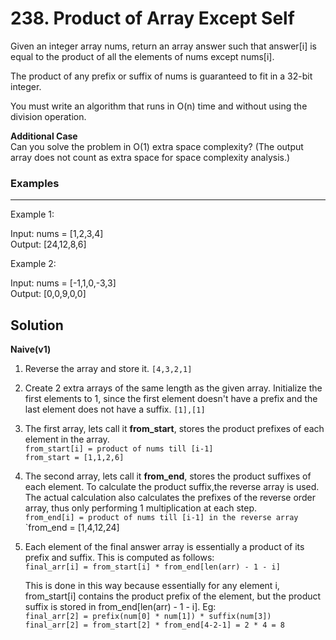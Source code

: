 # 238. Product of Array Except Self

Given an integer array nums, return an array answer such that answer[i] is equal to the product of all the elements of nums except nums[i].

The product of any prefix or suffix of nums is guaranteed to fit in a 32-bit integer.

You must write an algorithm that runs in O(n) time and without using the division operation.

**Additional Case**  
Can you solve the problem in O(1) extra space complexity? (The output array does not count as extra space for space complexity analysis.)

### Examples

---

Example 1:

Input: nums = [1,2,3,4]  
Output: [24,12,8,6]

Example 2:

Input: nums = [-1,1,0,-3,3]  
Output: [0,0,9,0,0]

## Solution

**Naive(v1)**

1. Reverse the array and store it. `[4,3,2,1]`
2. Create 2 extra arrays of the same length as the given array. Initialize the first elements to 1, since the first element doesn't have a prefix and the last element does not have a suffix. `[1],[1]`
3. The first array, lets call it **from_start**, stores the product prefixes of each element in the array.  
   `from_start[i] = product of nums till [i-1] `  
   `from_start = [1,1,2,6]`
4. The second array, lets call it **from_end**, stores the product suffixes of each element. To calculate the product suffix,the reverse array is used. The actual calculation also calculates the prefixes of the reverse order array, thus only performing 1 multiplication at each step.  
   `from_end[i] = product of nums till [i-1] in the reverse array`
   `from_end = [1,4,12,24]
5. Each element of the final answer array is essentially a product of its prefix and suffix. This is computed as follows:  
   `final_arr[i] = from_start[i] * from_end[len(arr) - 1 - i]`

   This is done in this way because essentially for any element i, from_start[i] contains the product prefix of the element, but the product suffix is stored in from_end[len(arr) - 1 - i]. Eg:  
   `final_arr[2] = prefix(num[0] * num[1]) * suffix(num[3])`  
   `final_arr[2] = from_start[2] * from_end[4-2-1] = 2 * 4 = 8`
